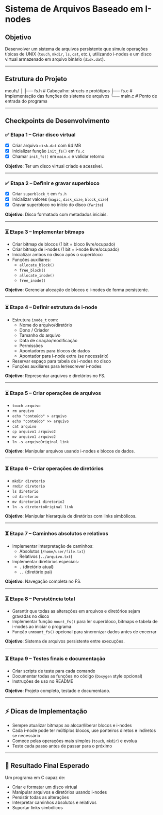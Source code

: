 # Sistema de Arquivos Baseado em I-nodes

## Objetivo
Desenvolver um sistema de arquivos persistente que simule operações típicas de UNIX (`touch`, `mkdir`, `ls`, `cat`, etc.), utilizando i-nodes e um disco virtual armazenado em arquivo binário (`disk.dat`).

---

## Estrutura do Projeto

meufs/
│
├── fs.h # Cabeçalho: structs e protótipos
├── fs.c # Implementação das funções do sistema de arquivos
└── main.c # Ponto de entrada do programa


---

## Checkpoints de Desenvolvimento

### ✅ Etapa 1 – Criar disco virtual
- [x] Criar arquivo `disk.dat` com 64 MB
- [x] Inicializar função `init_fs()` em `fs.c`
- [x] Chamar `init_fs()` em `main.c` e validar retorno

**Objetivo**: Ter um disco virtual criado e acessível.

---

### ✅ Etapa 2 – Definir e gravar superbloco
- [x] Criar `superblock_t` em `fs.h`
- [x] Inicializar valores (`magic`, `disk_size`, `block_size`)
- [x] Gravar superbloco no início do disco (`fwrite`)

**Objetivo**: Disco formatado com metadados iniciais.

---

### ⏳ Etapa 3 – Implementar bitmaps
- Criar bitmap de blocos (1 bit = bloco livre/ocupado)
- Criar bitmap de i-nodes (1 bit = i-node livre/ocupado)
- Inicializar ambos no disco após o superbloco
- Funções auxiliares:
  - `allocate_block()`
  - `free_block()`
  - `allocate_inode()`
  - `free_inode()`

**Objetivo**: Gerenciar alocação de blocos e i-nodes de forma persistente.

---

### ⏳ Etapa 4 – Definir estrutura de i-node
- Estrutura `inode_t` com:
  - Nome do arquivo/diretório
  - Dono / Criador
  - Tamanho do arquivo
  - Data de criação/modificação
  - Permissões
  - Apontadores para blocos de dados
  - Apontador para i-node extra (se necessário)
- Reservar espaço para tabela de i-nodes no disco
- Funções auxiliares para ler/escrever i-nodes

**Objetivo**: Representar arquivos e diretórios no FS.

---

### ⏳ Etapa 5 – Criar operações de arquivos
- `touch arquivo`
- `rm arquivo`
- `echo "conteúdo" > arquivo`
- `echo "conteúdo" >> arquivo`
- `cat arquivo`
- `cp arquivo1 arquivo2`
- `mv arquivo1 arquivo2`
- `ln -s arquivoOriginal link`

**Objetivo**: Manipular arquivos usando i-nodes e blocos de dados.

---

### ⏳ Etapa 6 – Criar operações de diretórios
- `mkdir diretorio`
- `rmdir diretorio`
- `ls diretorio`
- `cd diretorio`
- `mv diretorio1 diretorio2`
- `ln -s diretorioOriginal link`

**Objetivo**: Manipular hierarquia de diretórios com links simbólicos.

---

### ⏳ Etapa 7 – Caminhos absolutos e relativos
- Implementar interpretação de caminhos:
  - Absolutos (`/home/user/file.txt`)
  - Relativos (`../arquivo.txt`)
- Implementar diretórios especiais:
  - `.` (diretório atual)
  - `..` (diretório pai)

**Objetivo**: Navegação completa no FS.

---

### ⏳ Etapa 8 – Persistência total
- Garantir que todas as alterações em arquivos e diretórios sejam gravadas no disco
- Implementar função `mount_fs()` para ler superbloco, bitmaps e tabela de i-nodes ao iniciar o programa
- Função `unmount_fs()` opcional para sincronizar dados antes de encerrar

**Objetivo**: Sistema de arquivos persistente entre execuções.

---

### ⏳ Etapa 9 – Testes finais e documentação
- Criar scripts de teste para cada comando
- Documentar todas as funções no código (`Doxygen` style opcional)
- Instruções de uso no README

**Objetivo**: Projeto completo, testado e documentado.

---

## ⚡ Dicas de Implementação
- Sempre atualizar bitmaps ao alocar/liberar blocos e i-nodes
- Cada i-node pode ter múltiplos blocos, use ponteiros diretos e indiretos se necessário
- Comece pelas operações mais simples (`touch`, `mkdir`) e evolua
- Teste cada passo antes de passar para o próximo

---

## 📌 Resultado Final Esperado
Um programa em C capaz de:
- Criar e formatar um disco virtual
- Manipular arquivos e diretórios usando i-nodes
- Persistir todas as alterações
- Interpretar caminhos absolutos e relativos
- Suportar links simbólicos
